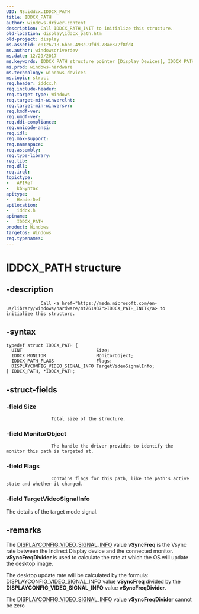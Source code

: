 ```yaml
---
UID: NS:iddcx.IDDCX_PATH
title: IDDCX_PATH
author: windows-driver-content
description: Call IDDCX_PATH_INIT to initialize this structure.
old-location: display\iddcx_path.htm
old-project: display
ms.assetid: c0126718-6bb0-493c-9fdd-78ae372f8fd4
ms.author: windowsdriverdev
ms.date: 12/29/2017
ms.keywords: IDDCX_PATH structure pointer [Display Devices], IDDCX_PATH structure structure [Display Devices], display.iddcx_path, iddcx/IDDCX_PATH, IDDCX_PATH structure [Display Devices], IDDCX_PATH structure, IDDCX_PATH
ms.prod: windows-hardware
ms.technology: windows-devices
ms.topic: struct
req.header: iddcx.h
req.include-header: 
req.target-type: Windows
req.target-min-winverclnt: 
req.target-min-winversvr: 
req.kmdf-ver: 
req.umdf-ver: 
req.ddi-compliance: 
req.unicode-ansi: 
req.idl: 
req.max-support: 
req.namespace: 
req.assembly: 
req.type-library: 
req.lib: 
req.dll: 
req.irql: 
topictype:
-	APIRef
-	kbSyntax
apitype:
-	HeaderDef
apilocation:
-	iddcx.h
apiname:
-	IDDCX_PATH
product: Windows
targetos: Windows
req.typenames: 
---
```


# IDDCX_PATH structure


## -description



                 Call <a href="https://msdn.microsoft.com/en-us/library/windows/hardware/mt761937">IDDCX_PATH_INIT</a> to initialize this structure.
             


## -syntax


````
typedef struct IDDCX_PATH {
  UINT                            Size;
  IDDCX_MONITOR                   MonitorObject;
  IDDCX_PATH_FLAGS                Flags;
  DISPLAYCONFIG_VIDEO_SIGNAL_INFO TargetVideoSignalInfo;
} IDDCX_PATH, *IDDCX_PATH;
````


## -struct-fields




### -field Size


                     Total size of the structure.
                 


### -field MonitorObject


                     The handle the driver provides to identify the monitor this path is targeted at.
                 


### -field Flags


                     Contains flags for this path, like the path's active state and whether it changed.
                 


### -field TargetVideoSignalInfo

The details of the target mode signal. 
                 


## -remarks


The <a href="https://msdn.microsoft.com/library/windows/hardware/ff554007">DISPLAYCONFIG_VIDEO_SIGNAL_INFO</a> value <b>vSyncFreq</b> is the Vsync rate between the Indirect Display device and the connected monitor.  <b>vSyncFreqDivider</b> is used to calculate the rate at which the OS will update the desktop image.

The desktop update rate will be calculated by the formula: <a href="https://msdn.microsoft.com/library/windows/hardware/ff554007">DISPLAYCONFIG_VIDEO_SIGNAL_INFO</a> value <b>vSyncFreq</b>  divided by the <b>DISPLAYCONFIG_VIDEO_SIGNAL_INFO</b> value <b>vSyncFreqDivider</b>. 

The <a href="https://msdn.microsoft.com/library/windows/hardware/ff554007">DISPLAYCONFIG_VIDEO_SIGNAL_INFO</a>  value <b>vSyncFreqDivider</b> cannot be zero


